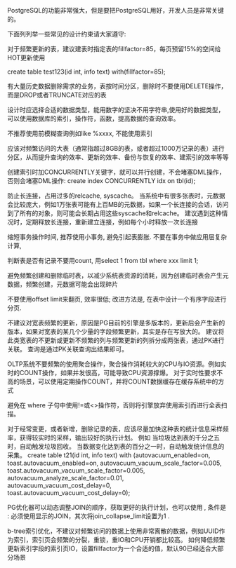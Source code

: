 PostgreSQL的功能非常强大，但是要把PostgreSQL用好，开发人员是非常关键的。



下面列列举一些常见的设计约束请大家遵守:

对于频繁更新的表，建议建表时指定表的fillfactor=85，每页预留15%的空间给HOT更新使用


create table test123(id int, info text) with(fillfactor=85);

有大量历史数据删除需求的业务，表按时间分区，删除时不要使用DELETE操作，而是DROP或者TRUNCATE对应的表

设计时应选择合适的数据类型，能用数字的坚决不用字符串,使用好的数据类型，可以使用数据库的索引，操作符，函数，提高数据的查询效率。

不推荐使用前模糊查询例如like %xxxx, 不能使用索引

应该对频繁访问的大表（通常指超过8GB的表，或者超过1000万记录的表）进行分区，从而提升查询的效率、更新的效率、备份与恢复的效率、建索引的效率等等

创建索引时加CONCURRENTLY关键字，就可以并行创建，不会堵塞DML操作，否则会堵塞DML操作: create index CONCURRENTLY idx on tbl(id);

防止长连接，占用过多的relcache, syscache。
当系统中有很多张表时，元数据会比较庞大，例如1万张表可能有上百MB的元数据，如果一个长连接的会话，访问到了所有的对象，则可能会长期占用这些syscache和relcache。
建议遇到这种情况时，定期释放长连接，重新建立连接，例如每个小时释放一次长连接

缩短事务操作时间, 推荐使用小事务, 避免引起表膨胀. 不要在事务中做应用层复杂计算,

判断表是否有记录不要用count, 用select 1 from tbl where xxx limit 1; 

避免频繁创建和删除临时表，以减少系统表资源的消耗，因为创建临时表会产生元数据，频繁创建，元数据可能会出现碎片

不要使用offset limit来翻页, 效率很低; 改进方法是, 在表中设计一个有序字段进行分页.

不建议对宽表频繁的更新，原因是PG目前的引擎是多版本的，更新后会产生新的版本，如果对宽表的某几个少量的字段频繁更新，其实是存在写放大的。
建议将此类宽表的不更新或更新不频繁的列与频繁更新的列拆分成两张表，通过PK进行关联。
查询是通过PK关联查询出结果即可。

OLTP系统不要频繁的使用聚合操作，聚合操作消耗较大的CPU与IO资源。例如实时的COUNT操作，如果并发很高，可能导致CPU资源撑爆。
对于实时性要求不高的场景，可以使用定期操作COUNT，并将COUNT数据缓存在缓存系统中的方式

避免在 where 子句中使用!=或<>操作符，否则将引擎放弃使用索引而进行全表扫描。

对于经常变更，或者新增，删除记录的表，应该尽量加快这种表的统计信息采样频率，获得较实时的采样，输出较好的执行计划。
例如
当垃圾达到表的千分之五时，自动触发垃圾回收。
当数据变化达到表的百分之一时，自动触发统计信息的采集。 create table t21(id int, info text) with (autovacuum_enabled=on, toast.autovacuum_enabled=on, autovacuum_vacuum_scale_factor=0.005, toast.autovacuum_vacuum_scale_factor=0.005, autovacuum_analyze_scale_factor=0.01, autovacuum_vacuum_cost_delay=0, toast.autovacuum_vacuum_cost_delay=0);

PG优化器可以动态调整JOIN的顺序，获取更好的执行计划，也可以使用 , 条件是 : 必须使用显示的JOIN，其次将join_collapse_limit设置为1 .

b-tree索引优化，不建议对频繁访问的数据上使用非常离散的数据，例如UUID作为索引，索引页会频繁的分裂，重锁，重IO和CPU开销都比较高。
如何降低频繁更新索引字段的索引页IO，设置fillfactor为一个合适的值，默认90已经适合大部分场景
